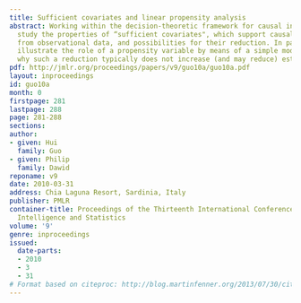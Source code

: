 ```yaml
---
title: Sufficient covariates and linear propensity analysis
abstract: Working within the decision-theoretic framework for causal inference, we
  study the properties of “sufficient covariates", which support causal inference
  from observational data, and possibilities for their reduction. In particular we
  illustrate the role of a propensity variable by means of a simple model, and explain
  why such a reduction typically does not increase (and may reduce) estimation efficiency.
pdf: http://jmlr.org/proceedings/papers/v9/guo10a/guo10a.pdf
layout: inproceedings
id: guo10a
month: 0
firstpage: 281
lastpage: 288
page: 281-288
sections: 
author:
- given: Hui
  family: Guo
- given: Philip
  family: Dawid
reponame: v9
date: 2010-03-31
address: Chia Laguna Resort, Sardinia, Italy
publisher: PMLR
container-title: Proceedings of the Thirteenth International Conference on Artificial
  Intelligence and Statistics
volume: '9'
genre: inproceedings
issued:
  date-parts:
  - 2010
  - 3
  - 31
# Format based on citeproc: http://blog.martinfenner.org/2013/07/30/citeproc-yaml-for-bibliographies/
---
```


